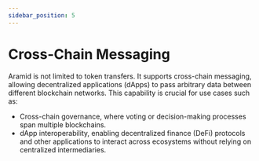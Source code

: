 ```yaml
---
sidebar_position: 5
---
```


# Cross-Chain Messaging

Aramid is not limited to token transfers. It supports cross-chain messaging, allowing decentralized applications (dApps) to pass arbitrary data between different blockchain networks. This capability is crucial for use cases such as:

- Cross-chain governance, where voting or decision-making processes span multiple blockchains.
- dApp interoperability, enabling decentralized finance (DeFi) protocols and other applications to interact across ecosystems without relying on centralized intermediaries.
